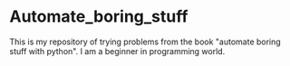 # Automate_boring_stuff
This is my repository of trying problems from the book "automate boring stuff with python". I am a beginner in programming world. 
